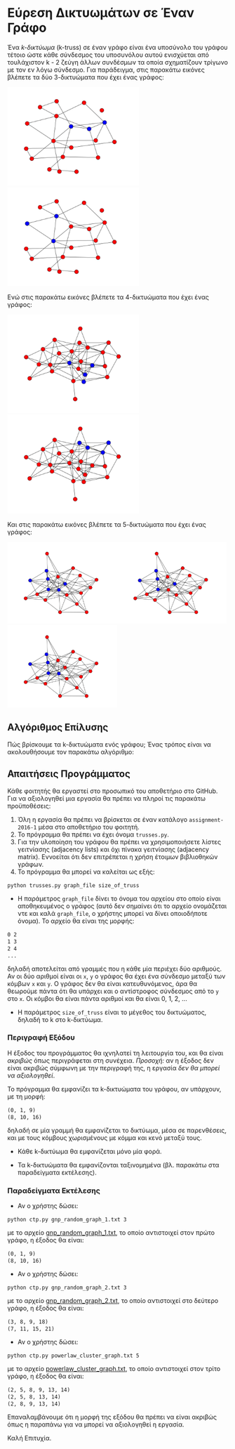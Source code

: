 # Εύρεση Δικτυωμάτων σε Έναν Γράφο

Ένα *k-δικτύωμα* (k-truss) σε έναν γράφο είναι ένα υποσύνολο του γράφου τέτοιο ώστε κάθε σύνδεσμος του υποσυνόλου αυτού ενισχύεται από τουλάχιστον k - 2 ζεύγη άλλων συνδέσμων τα οποία σχηματίζουν τρίγωνο με τον εν λόγω σύνδεσμο. Για παράδειγμα, στις παρακάτω εικόνες βλέπετε τα δύο 3-δικτυώματα που έχει ένας γράφος:

<img src="truss_3_1.png" width="300"><img src="truss_3_2.png" width="300">

Ενώ στις παρακάτω εικόνες βλέπετε τα 4-δικτυώματα που έχει ένας γράφος:

<img src="truss_4_1.png" width="300"><img src="truss_4_2.png" width="300">

Και στις παρακάτω εικόνες βλέπετε τα 5-δικτυώματα που έχει ένας γράφος:

<img src="truss_5_1.png" width="250"><img src="truss_5_2.png" width="250"><img src="truss_5_3.png" width="250">

## Αλγόριθμος Επίλυσης

Πώς βρίσκουμε τα k-δικτυώματα ενός γράφου; Ένας τρόπος είναι να ακολουθήσουμε τον παρακάτω αλγόριθμο:

## Απαιτήσεις Προγράμματος

Κάθε φοιτητής θα εργαστεί στο προσωπικό του αποθετήριο στο GitHub. Για να αξιολογηθεί μια εργασία θα πρέπει να πληροί τις παρακάτω προϋποθέσεις:

1. Όλη η εργασία θα πρέπει να βρίσκεται σε έναν κατάλογο `assignment-2016-1` μέσα στο αποθετήριο του φοιτητή.
2. Το πρόγραμμα θα πρέπει να έχει όνομα `trusses.py`.
3. Για την υλοποίηση του γράφου θα πρέπει να χρησιμοποιήσετε λίστες γειτνίασης (adjacency lists) και όχι πίνακα γειτνίασης (adjacency matrix). Εννοείται ότι δεν επιτρέπεται η χρήση έτοιμων βιβλιοθηκών γράφων.
4. Το πρόγραμμα θα μπορεί να καλείται ως εξής:
```
python trusses.py graph_file size_of_truss
```

* Η παράμετρος `graph_file` δίνει το όνομα του αρχείου στο οποίο είναι αποθηκευμένος ο γράφος (αυτό δεν σημαίνει ότι το αρχείο ονομάζεται ντε και καλά `graph_file`, ο χρήστης μπορεί να δίνει οποιοδήποτε όνομα). Το αρχείο θα είναι της μορφής:
```
0 2
1 3 
2 4
...
```
δηλαδή αποτελείται από γραμμές που η κάθε μία περιέχει δύο αριθμούς. Αν οι δύο αριθμοί είναι οι `x`, `y` ο γράφος θα έχει ένα σύνδεσμο μεταξύ των κόμβων `x` και `y`. Ο γράφος δεν θα είναι κατευθυνόμενος, άρα θα θεωρούμε πάντα ότι θα υπάρχει και ο αντίστροφος σύνδεσμος από το `y` στο `x`. Οι κόμβοι θα είναι πάντα αριθμοί και θα είναι 0, 1, 2, ...

* Η παράμετρος `size_of_truss` είναι το μέγεθος του δικτυώματος, δηλαδή το k στο k-δικτύωμα.

### Περιγραφή Εξόδου

Η έξοδος του προγράμματος θα ιχνηλατεί τη λειτουργία του, και θα είναι *ακριβώς* όπως περιγράφεται στη συνέχεια. *Προσοχή:* αν η έξοδος δεν είναι ακριβώς σύμφωνη με την περιγραφή της, η εργασία *δεν θα μπορεί να αξιολογηθεί*.

Το πρόγραμμα θα εμφανίζει τα k-δικτυώματα του γράφου, αν υπάρχουν, με τη μορφή:
```
(0, 1, 9)
(8, 10, 16)
```
δηλαδή σε μία γραμμή θα εμφανίζεται το δικτύωμα, μέσα σε παρενθέσεις, και με τους κόμβους χωρισμένους με κόμμα και κενό μεταξύ τους. 

* Κάθε k-δικτύωμα θα εμφανίζεται μόνο μία φορά.

* Τα k-δικτυώματα θα εμφανίζονται ταξινομημένα (βλ. παρακάτω στα παραδείγματα εκτέλεσης).

### Παραδείγματα Εκτέλεσης

* Αν ο χρήστης δώσει:
```
python ctp.py gnp_random_graph_1.txt 3
```
με τo αρχείo [gnp_random_graph_1.txt](gnp_random_graph_1.txt), το οποίο αντιστοιχεί στον πρώτο γράφο, η έξοδος θα είναι:
```
(0, 1, 9)
(8, 10, 16)
```

* Αν ο χρήστης δώσει:
```
python ctp.py gnp_random_graph_2.txt 3
```
με τo αρχείo [gnp_random_graph_2.txt](gnp_random_graph_2.txt), το οποίο αντιστοιχεί στο δεύτερο γράφο, η έξοδος θα είναι:
```
(3, 8, 9, 18)
(7, 11, 15, 21)
```

* Αν ο χρήστης δώσει:
```
python ctp.py powerlaw_cluster_graph.txt 5
```
με τo αρχείo [powerlaw_cluster_graph.txt](powerlaw_cluster_graph.txt), το οποίο αντιστοιχεί στον τρίτο γράφο, η έξοδος θα είναι:
```
(2, 5, 8, 9, 13, 14)
(2, 5, 8, 13, 14)
(2, 8, 9, 13, 14)
```

Επαναλαμβάνουμε ότι η μορφή της εξόδου θα πρέπει να είναι ακριβώς όπως η παραπάνω για να μπορεί να αξιολογηθεί η εργασία.

Καλή Επιτυχία.
